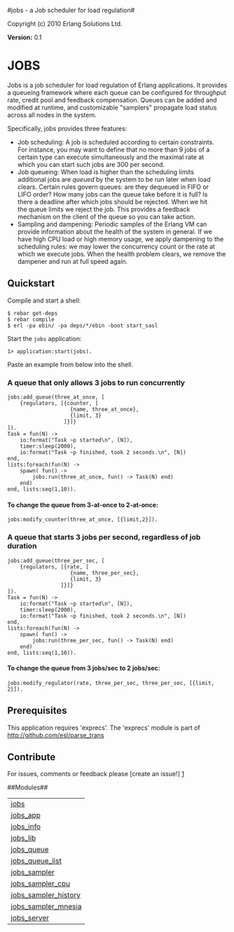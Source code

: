 

#jobs - a Job scheduler for load regulation#


Copyright (c) 2010 Erlang Solutions Ltd.

__Version:__ 0.1



JOBS
====



Jobs is a job scheduler for load regulation of Erlang applications.
It provides a queueing framework where each queue can be configured
for throughput rate, credit pool and feedback compensation.
Queues can be added and modified at runtime, and customizable 
"samplers" propagate load status across all nodes in the system.



Specifically, jobs provides three features:



* Job scheduling: A job is scheduled according to certain constraints.  
For instance, you may want to define that no more than 9 jobs of a  
certain type can execute simultaneously and the maximal rate at  
which you can start such jobs are 300 per second.
* Job queueing: When load is higher than the scheduling limits  
additional jobs are *queued* by the system to be run later when load  
clears. Certain rules govern queues: are they dequeued in FIFO or  
LIFO order? How many jobs can the queue take before it is full? Is  
there a deadline after which jobs should be rejected. When we hit  
the queue limits we reject the job. This provides a feedback  
mechanism on the client of the queue so you can take action.  
* Sampling and dampening: Periodic samples of the Erlang VM can  
provide information about the health of the system in general. If we  
have high CPU load or high memory usage, we apply dampening to the  
scheduling rules: we may lower the concurrency count or the rate at  
which we execute jobs. When the health problem clears, we remove the  
dampener and run at full speed again.



Quickstart
----------

Compile and start a shell:

    $ rebar get-deps
    $ rebar compile
    $ erl -pa ebin/ -pa deps/*/ebin -boot start_sasl

Start the ````jobs```` application:

    1> application:start(jobs).

Paste an example from below into the shell.

### A queue that only allows 3 jobs to run concurrently

    jobs:add_queue(three_at_once, [
        {regulators, [{counter, [
                        {name, three_at_once},
                        {limit, 3}
                      ]}]}
    ]). 
    Task = fun(N) ->
        io:format("Task ~p started\n", [N]),
        timer:sleep(2000),
        io:format("Task ~p finished, took 2 seconds.\n", [N])
    end,
    lists:foreach(fun(N) ->
        spawn( fun() ->
            jobs:run(three_at_once, fun() -> Task(N) end)
        end)        
    end, lists:seq(1,10)).

#### To change the queue from 3-at-once to 2-at-once:

    jobs:modify_counter(three_at_once, [{limit,2}]).

### A queue that starts 3 jobs per second, regardless of job duration

    jobs:add_queue(three_per_sec, [
        {regulators, [{rate, [
                        {name, three_per_sec},
                        {limit, 3}
                     ]}]}
    ]). 
    Task = fun(N) ->
        io:format("Task ~p started\n", [N]),
        timer:sleep(2000),
        io:format("Task ~p finished, took 2 seconds.\n", [N])
    end,
    lists:foreach(fun(N) ->
        spawn( fun() ->
            jobs:run(three_per_sec, fun() -> Task(N) end)
        end)        
    end, lists:seq(1,10)).


#### To change the queue from 3 jobs/sec to 2 jobs/sec:

    jobs:modify_regulator(rate, three_per_sec, three_per_sec, [{limit, 2}]).

Prerequisites
-------------
This application requires 'exprecs'.
The 'exprecs' module is part of http://github.com/esl/parse_trans



Contribute
----------
For issues, comments or feedback please [create an issue!] [1]

[1]: http://github.com/esl/jobs/issues "jobs issues"


##Modules##


<table width="100%" border="0" summary="list of modules">
<tr><td><a href="http://github.com/esl/jobs/blob/master/doc/jobs.md" class="module">jobs</a></td></tr>
<tr><td><a href="http://github.com/esl/jobs/blob/master/doc/jobs_app.md" class="module">jobs_app</a></td></tr>
<tr><td><a href="http://github.com/esl/jobs/blob/master/doc/jobs_info.md" class="module">jobs_info</a></td></tr>
<tr><td><a href="http://github.com/esl/jobs/blob/master/doc/jobs_lib.md" class="module">jobs_lib</a></td></tr>
<tr><td><a href="http://github.com/esl/jobs/blob/master/doc/jobs_queue.md" class="module">jobs_queue</a></td></tr>
<tr><td><a href="http://github.com/esl/jobs/blob/master/doc/jobs_queue_list.md" class="module">jobs_queue_list</a></td></tr>
<tr><td><a href="http://github.com/esl/jobs/blob/master/doc/jobs_sampler.md" class="module">jobs_sampler</a></td></tr>
<tr><td><a href="http://github.com/esl/jobs/blob/master/doc/jobs_sampler_cpu.md" class="module">jobs_sampler_cpu</a></td></tr>
<tr><td><a href="http://github.com/esl/jobs/blob/master/doc/jobs_sampler_history.md" class="module">jobs_sampler_history</a></td></tr>
<tr><td><a href="http://github.com/esl/jobs/blob/master/doc/jobs_sampler_mnesia.md" class="module">jobs_sampler_mnesia</a></td></tr>
<tr><td><a href="http://github.com/esl/jobs/blob/master/doc/jobs_server.md" class="module">jobs_server</a></td></tr></table>


